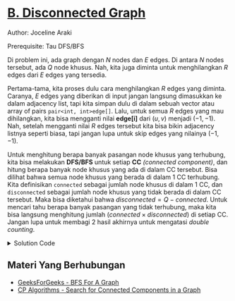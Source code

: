# [B. Disconnected Graph](https://tlx.toki.id/courses/competitive/chapters/09/problems/B)

Author: Joceline Araki

Prerequisite: Tau DFS/BFS

Di problem ini, ada graph dengan $N$ nodes dan $E$ edges. Di antara $N$ nodes tersebut, ada $Q$ node khusus. Nah, kita juga diminta untuk menghilangkan $R$ edges dari $E$ edges yang tersedia. 

Pertama-tama, kita proses dulu cara menghilangkan $R$ edges yang diminta. Caranya, $E$ edges yang diberikan di input jangan langsung dimasukkan ke dalam adjacency list, tapi kita simpan dulu di dalam sebuah vector atau array of pairs `pair<int, int>edge[]`. Lalu, untuk semua $R$ edges yang mau dihilangkan, kita bisa mengganti nilai **edge[i]** dari $(u, v)$ menjadi $(-1, -1)$. Nah, setelah mengganti nilai $R$ edges tersebut kita bisa bikin adjacency listnya seperti biasa, tapi jangan lupa untuk skip edges yang nilainya $(-1, -1)$.

Untuk menghitung berapa banyak pasangan node khusus yang terhubung, kita bisa melakukan **DFS/BFS** untuk setiap **CC** _(connected component)_, dan hitung berapa banyak node khusus yang ada di dalam CC tersebut. Bisa dilihat bahwa semua node khusus yang berada di dalam $1$ CC terhubung. Kita definisikan `connected` sebagai jumlah node khusus di dalam $1$ CC, dan `disconnected` sebagai jumlah node khusus yang tidak berada di dalam CC  tersebut. Maka bisa diketahui bahwa $disconnected = Q - connected$. Untuk mencari tahu berapa banyak pasangan yang tidak terhubung, maka kita bisa langsung menghitung jumlah $(connected \times disconnected)$ di setiap CC. Jangan lupa untuk membagi $2$ hasil akhirnya untuk mengatasi _double counting_. 

<details>
  <summary>Solution Code</summary>

```c++
#include <bits/stdc++.h>

using namespace std;
using ll = long long;

const int MAXN = 50002;
vector<int>adj[MAXN];
bool vis[MAXN], khusus[MAXN];

void init(int n){
    for(int i = 1; i <= n; i++){
        adj[i].clear();
        vis[i] = khusus[i] = false;
    }
}

ll dfs(int cur){
    ll ret = khusus[cur];
    vis[cur] = true;

    for(auto &nxt: adj[cur]){
        if(vis[nxt]) continue;
        ret += dfs(nxt);    
    }

    return ret;
}

void solve(){
    int N, E, Q, R; cin >> N >> E >> Q >> R;
    init(N);

    vector<pair<int, int>>edge(E + 1);
    for(int i = 1; i <= E; i++) cin >> edge[i].first >> edge[i].second;
    for(int i = 1; i <= Q; i++){
        int x; cin >> x;
        khusus[x] = true;
    }

    for(int i = 1; i <= R; i++){
        int x; cin >> x;
        edge[x] = {-1, -1};
    }

    for(int i = 1; i <= E; i++){
        if(edge[i].first == -1) continue;
        adj[edge[i].first].push_back(edge[i].second);
        adj[edge[i].second].push_back(edge[i].first);
    }

    ll ans = 0;
    for(int i = 1; i <= N; i++){
        if(!vis[i]){
            ll connected = dfs(i);
            ll disconnected = Q - connected;
            ans += connected*disconnected;
        }
    }

    ans /= 2LL;
    cout << ans << '\n';
}

int main(){
    ios_base::sync_with_stdio(0); cin.tie(0); cout.tie(0);
    int tc; cin >> tc;
    while(tc--){
        solve();
    }

    return 0;
}
```
</details>

## Materi Yang Berhubungan
- [GeeksForGeeks - BFS For A Graph](https://www.geeksforgeeks.org/breadth-first-search-or-bfs-for-a-graph/)
- [CP Algorithms - Search for Connected Components in a Graph](https://cp-algorithms.com/graph/search-for-connected-components.html)